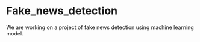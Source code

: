 # Fake_news_detection
We are working on a project of fake news detection using machine learning model. 
